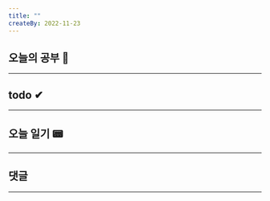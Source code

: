 ```yaml
---
title: ""
createBy: 2022-11-23
---
```

## 오늘의 공부 🎉
---
### 

## todo ✔
---
### 

## 오늘 일기 📟
---
####

## 댓글
---

<Comment />